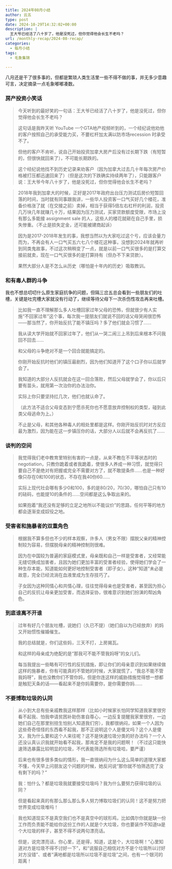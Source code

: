 ```yaml
---
title: 2024年08月小结
author: 云五
type: post
date: 2024-10-29T14:32:02+00:00
description: |
  王大爷已经活了八十岁了，他是没死过，但你觉得他会长生不老吗？
url: /monthly-recap/2024-08-recap/
categories:
  - 每月小结
tags:
  - 毛象集锦

---
```



八月还是干了很多事的，但都是繁琐人类生活里一些不得不做的事，并无多少意趣可言，决定摘录一点毛象嘟嘟凑数。


### 房产投资小笑话

> 今天听到的最好笑的一句话：王大爷已经活了八十岁了，他是没死过，但你觉得他会长生不老吗？
> 
> 这句话是我昨天听 YouTube 一个GTA地产视频听到的，一个经纪说他劝他的客户按照自己的承受能力买，不要杠杆加太满以防市场recession 时承受不了。
> 
> 但他的客户不肯听，说自己开始投资加拿大房产后没有过长期下跌（有短暂的，但很快就回来了），不可能长期跌的。
> 
> 这个经纪说他找不到历史记录来劝客户（因为加拿大过去几十年每次房产价格被打压都迅速回来了）（但是这次的下跌确实持续两年了），只能跟客户说：王大爷今年八十岁了，他是没死过，但你觉得他会长生不老吗？


> 2018年我到加拿大的时候，正好是2017年政府出台压力测试后房价短暂回落的时间，当时就有同事跟我讲，一些华人投资客一口气买好几个楼花，准备价格涨了就（在交接之前）卖掉，相当于获得5倍左右杠杆的利润，投资几万块几年就赚几十万，结果因为压力测试，买家贷款额度受限，市场上没有那么多能接 assignment sale 的人，这些人的楼花就砸在自己手里，损失惨重。（不止是损失定金，还可能被建商起诉）
> 
> 因为是2017-2018年发生的事，我想当然以为大家吃过这个亏，应该会量力而为，不再会有人一口气买五六七八个楼花这种事，没想到2024年就再听到同类鬼故事，不过这次稍稍变了一点，就是以前一口气买很多的是打算交接前就卖，现在一口气买很多的是打算持有（但办不下来贷款）。
> 
> 果然大部分人是不怎么从历史（哪怕是十年内的历史）吸取教训。




### 和有毒人群的斗争

我也不想总叨叨什么原生家庭抗争的问题，但隔三岔五总会看到一些朋友们的吐槽，关键是吐完槽大家就没有行动了，继续等待父母下一次杀伤性攻击再来吐槽。

> 比如我一直不理解那么多人吐槽回家过年父母的恐怖，但就很少有人实施“不回家过年”这个事，每次我一提朋友们就说不回的话父母哭闹很恐怖——那当然了，你开始反抗了能不镇压吗？多了他们就会习惯了……
> 
> 我从读大学开始就不回家过年了，他们从一哭二闹三上吊到后来根本不问我回不回去……
> 
> 和父母的斗争绝对不是一个回合就能搞定的。
> 
> 你刚开始反抗时他们的镇压最剧烈，因为他们知道开了这个口子你以后就学会了。
> 
> 我知道的大部分人反抗就会在这一回合落败，然后父母就学会了，你以后只要有苗头，就用第一次治你的办法治你。
> 
> 实际上你只要坚持扛几次，他们也就认命了。
> 
> （此方法不适合父母变态到宁愿杀死你也不愿意放弃控制权的类型，碰到此类父母逃命为上。）
> 
> 不止是父母，和其他各种毒人的相处里都是这样。你刚开始反抗时对方反应最为激烈，因为能在这一步镇压你的话，大部分人以后就不会再反抗了……




### 谈判的空间

> 我觉得我们老中教育里特别有害的一点是，从来不教在不平等状态时的 negotiation，只教你跪着或者我跪着，使很多人养成一种习惯，就觉得只要自己不是绝对有把握或完全不需要对方了，就不敢提条件……也是一种好像只存在0和100的状态，不存在我40你60……
> 
> 实际上现代社会哪有多少0和100，多的是80/20，70/30，哪怕自己只有10的砝码，也能提10的条件的……空间都是这么争取出来的。
> 
> 如果抱着“我还没有足够的立足之地所以不能议价”的思路，任何平等的地方都会逐渐变成奴役之地。



### 受害者和施暴者的双重角色

> 根据我不算多但也不少的样本观察，许多人（男女不限）摆脱父亲的精神控制较为容易，但摆脱母亲的精神控制则很难。
> 
> 因为在中国较为普遍的家庭模式里，母亲既和自己一样是受害者，又经常能无缝切换成加害者，且因为她们更加丰富的受害者经验，使得她们学会了一种生存本能，知道能如何更好地控制受害者（即子女）。这种“知道”未必是故意，完全已经流淌在血液里成为生存技巧了。
> 
> 子女因为这种同情心和共情心理，往往觉得母亲也是受害者，甚至因为担心自己的反抗让母亲更加受害，而选择妥协，很难意识到她们扮演的帮凶角色。


### 到底谁离不开谁

> 过年有好几个朋友吐槽，说她们（久已不提）（她们自以为已经放弃）的妈又开始惯性催婚催生。
> 
> 我的总结就是，你们这些妈，三天不打，上房揭瓦。
> 
> 和这样的母亲成为绝配的是“那我可不能不管我妈呀”的女儿们。
> 
> 每当我提出一些略有可行性的反抗措施，即让你们的母亲意识到如果继续做这样的施暴者，你有可能真的不管她的时候，大家就慌了，“我总不能不管我妈呀”，我也没教你们不管你妈，但是你连这样的威胁措施觉得想一想都是触犯天条的话——看起来不是你妈需要你，是你需要你妈……




### 不要博取垃圾的认同

> 从小到大总有些亲戚教我这样那样（比如小时候家长怕同学知道我家里很穷看不起我、怕我申请贫困补助伤害自尊心，一边反复提醒我家里很穷，一边她们自己在那里别扭生怕别人知道我们穷），我都很纳闷，如果一个人因为这些奇奇怪怪的东西看不起我，那不正说明这个人是傻叉吗？这个人是傻叉，我为什么要和这个人来往呢？这不是快速垃圾分类的好办法吗？一个人还没认真认识我就开始看不起我，那肯定不是我的问题啊！（不过这只能快速筛选暴露比较明显的垃圾，不代表能筛选所有垃圾哈，要严谨）
> 
> 后来也有很多很多类似的情形，我一直很纳闷为什么这么简单的道理大家都不懂，今天早上问朋友这个问题的时候，她反问说“那你就不怕筛选完了没有剩下的吗？”
> 
> 我：怕什么？都是垃圾我就要接受垃圾吗？我为什么要努力获得垃圾的认同？
> 
> 但是看起来真的有那么那么那么多人努力博取垃圾们的认同！这不是努力把世界变成垃圾堆吗！


> 我也知道现实不是真空我们也不是真空中的球形鸡，比如偶尔你就是缺一份工作而负责能不能给你这份工作的人就是个大垃圾，你也要装作不知道ta是个大垃圾的样子，甚至不得不说两句漂亮话。
> 
> 但是，说完漂亮话，你心里，还是得，知道，这是个，大垃圾啊！“心里知道对方是垃圾不得不讨好一下”，和“说服自己相信对方不是个垃圾所以讨好对方没错”、或者“满地都是垃圾所以垃圾不是垃圾”之间，也有一个银河的距离！




